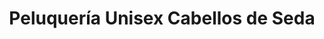 ---
title: "Peluquería Unisex Cabellos de Seda"
url: /guayaquil/peluqueria-unisex-cabellos-de-seda/
shop: Friseur
---